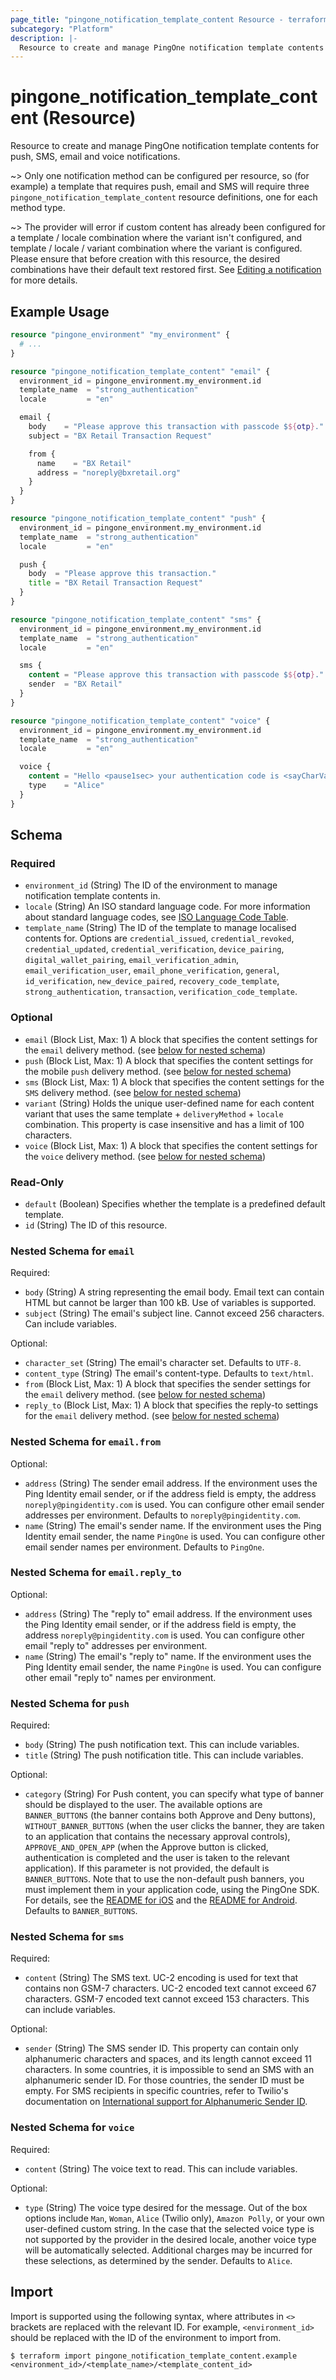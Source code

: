 ```yaml
---
page_title: "pingone_notification_template_content Resource - terraform-provider-pingone"
subcategory: "Platform"
description: |-
  Resource to create and manage PingOne notification template contents for push, SMS, email and voice notifications.
---
```


# pingone_notification_template_content (Resource)

Resource to create and manage PingOne notification template contents for push, SMS, email and voice notifications.

~> Only one notification method can be configured per resource, so (for example) a template that requires push, email and SMS will require three `pingone_notification_template_content` resource definitions, one for each method type.

~> The provider will error if custom content has already been configured for a template / locale combination where the variant isn't configured, and template / locale / variant combination where the variant is configured.  Please ensure that before creation with this resource, the desired combinations have their default text restored first.  See [Editing a notification](https://docs.pingidentity.com/r/en-us/pingone/p1_c_edit_notification) for more details.

## Example Usage

```terraform
resource "pingone_environment" "my_environment" {
  # ...
}

resource "pingone_notification_template_content" "email" {
  environment_id = pingone_environment.my_environment.id
  template_name  = "strong_authentication"
  locale         = "en"

  email {
    body    = "Please approve this transaction with passcode $${otp}."
    subject = "BX Retail Transaction Request"

    from {
      name    = "BX Retail"
      address = "noreply@bxretail.org"
    }
  }
}

resource "pingone_notification_template_content" "push" {
  environment_id = pingone_environment.my_environment.id
  template_name  = "strong_authentication"
  locale         = "en"

  push {
    body  = "Please approve this transaction."
    title = "BX Retail Transaction Request"
  }
}

resource "pingone_notification_template_content" "sms" {
  environment_id = pingone_environment.my_environment.id
  template_name  = "strong_authentication"
  locale         = "en"

  sms {
    content = "Please approve this transaction with passcode $${otp}."
    sender  = "BX Retail"
  }
}

resource "pingone_notification_template_content" "voice" {
  environment_id = pingone_environment.my_environment.id
  template_name  = "strong_authentication"
  locale         = "en"

  voice {
    content = "Hello <pause1sec> your authentication code is <sayCharValue>$${otp}</sayCharValue><pause1sec><pause1sec><repeatMessage val=2>I repeat <pause1sec>your code is <sayCharValue>$${otp}</sayCharValue></repeatMessage>"
    type    = "Alice"
  }
}
```

<!-- schema generated by tfplugindocs -->
## Schema

### Required

- `environment_id` (String) The ID of the environment to manage notification template contents in.
- `locale` (String) An ISO standard language code. For more information about standard language codes, see [ISO Language Code Table](http://www.lingoes.net/en/translator/langcode.htm).
- `template_name` (String) The ID of the template to manage localised contents for.  Options are `credential_issued`, `credential_revoked`, `credential_updated`, `credential_verification`, `device_pairing`, `digital_wallet_pairing`, `email_verification_admin`, `email_verification_user`, `email_phone_verification`, `general`, `id_verification`, `new_device_paired`, `recovery_code_template`, `strong_authentication`, `transaction`, `verification_code_template`.

### Optional

- `email` (Block List, Max: 1) A block that specifies the content settings for the `email` delivery method. (see [below for nested schema](#nestedblock--email))
- `push` (Block List, Max: 1) A block that specifies the content settings for the mobile `push` delivery method. (see [below for nested schema](#nestedblock--push))
- `sms` (Block List, Max: 1) A block that specifies the content settings for the `SMS` delivery method. (see [below for nested schema](#nestedblock--sms))
- `variant` (String) Holds the unique user-defined name for each content variant that uses the same template + `deliveryMethod` + `locale` combination.  This property is case insensitive and has a limit of 100 characters.
- `voice` (Block List, Max: 1) A block that specifies the content settings for the `voice` delivery method. (see [below for nested schema](#nestedblock--voice))

### Read-Only

- `default` (Boolean) Specifies whether the template is a predefined default template.
- `id` (String) The ID of this resource.

<a id="nestedblock--email"></a>
### Nested Schema for `email`

Required:

- `body` (String) A string representing the email body. Email text can contain HTML but cannot be larger than 100 kB.  Use of variables is supported.
- `subject` (String) The email's subject line. Cannot exceed 256 characters. Can include variables.

Optional:

- `character_set` (String) The email's character set. Defaults to `UTF-8`.
- `content_type` (String) The email's content-type. Defaults to `text/html`.
- `from` (Block List, Max: 1) A block that specifies the sender settings for the `email` delivery method. (see [below for nested schema](#nestedblock--email--from))
- `reply_to` (Block List, Max: 1) A block that specifies the reply-to settings for the `email` delivery method. (see [below for nested schema](#nestedblock--email--reply_to))

<a id="nestedblock--email--from"></a>
### Nested Schema for `email.from`

Optional:

- `address` (String) The sender email address. If the environment uses the Ping Identity email sender, or if the address field is empty, the address `noreply@pingidentity.com` is used.  You can configure other email sender addresses per environment. Defaults to `noreply@pingidentity.com`.
- `name` (String) The email's sender name.  If the environment uses the Ping Identity email sender, the name `PingOne` is used. You can configure other email sender names per environment. Defaults to `PingOne`.


<a id="nestedblock--email--reply_to"></a>
### Nested Schema for `email.reply_to`

Optional:

- `address` (String) The "reply to" email address.  If the environment uses the Ping Identity email sender, or if the address field is empty, the address `noreply@pingidentity.com` is used.  You can configure other email "reply to" addresses per environment.
- `name` (String) The email's "reply to" name.  If the environment uses the Ping Identity email sender, the name `PingOne` is used.  You can configure other email "reply to" names per environment.



<a id="nestedblock--push"></a>
### Nested Schema for `push`

Required:

- `body` (String) The push notification text. This can include variables.
- `title` (String) The push notification title. This can include variables.

Optional:

- `category` (String) For Push content, you can specify what type of banner should be displayed to the user. The available options are `BANNER_BUTTONS` (the banner contains both Approve and Deny buttons), `WITHOUT_BANNER_BUTTONS` (when the user clicks the banner, they are taken to an application that contains the necessary approval controls), `APPROVE_AND_OPEN_APP` (when the Approve button is clicked, authentication is completed and the user is taken to the relevant application).  If this parameter is not provided, the default is `BANNER_BUTTONS`. Note that to use the non-default push banners, you must implement them in your application code, using the PingOne SDK. For details, see the [README for iOS](https://github.com/pingidentity/pingone-mobile-sdk-ios/#171-push-notifications-categories) and the [README for Android](https://github.com/pingidentity/pingone-mobile-sdk-android). Defaults to `BANNER_BUTTONS`.


<a id="nestedblock--sms"></a>
### Nested Schema for `sms`

Required:

- `content` (String) The SMS text. UC-2 encoding is used for text that contains non GSM-7 characters. UC-2 encoded text cannot exceed 67 characters. GSM-7 encoded text cannot exceed 153 characters. This can include variables.

Optional:

- `sender` (String) The SMS sender ID. This property can contain only alphanumeric characters and spaces, and its length cannot exceed 11 characters. In some countries, it is impossible to send an SMS with an alphanumeric sender ID. For those countries, the sender ID must be empty. For SMS recipients in specific countries, refer to Twilio's documentation on [International support for Alphanumeric Sender ID](https://support.twilio.com/hc/en-us/articles/223133767-International-support-for-Alphanumeric-Sender-ID).


<a id="nestedblock--voice"></a>
### Nested Schema for `voice`

Required:

- `content` (String) The voice text to read.  This can include variables.

Optional:

- `type` (String) The voice type desired for the message. Out of the box options include `Man`, `Woman`, `Alice` (Twilio only), `Amazon Polly`, or your own user-defined custom string. In the case that the selected voice type is not supported by the provider in the desired locale, another voice type will be automatically selected. Additional charges may be incurred for these selections, as determined by the sender. Defaults to `Alice`.

## Import

Import is supported using the following syntax, where attributes in `<>` brackets are replaced with the relevant ID.  For example, `<environment_id>` should be replaced with the ID of the environment to import from.

```shell
$ terraform import pingone_notification_template_content.example <environment_id>/<template_name>/<template_content_id>
```
